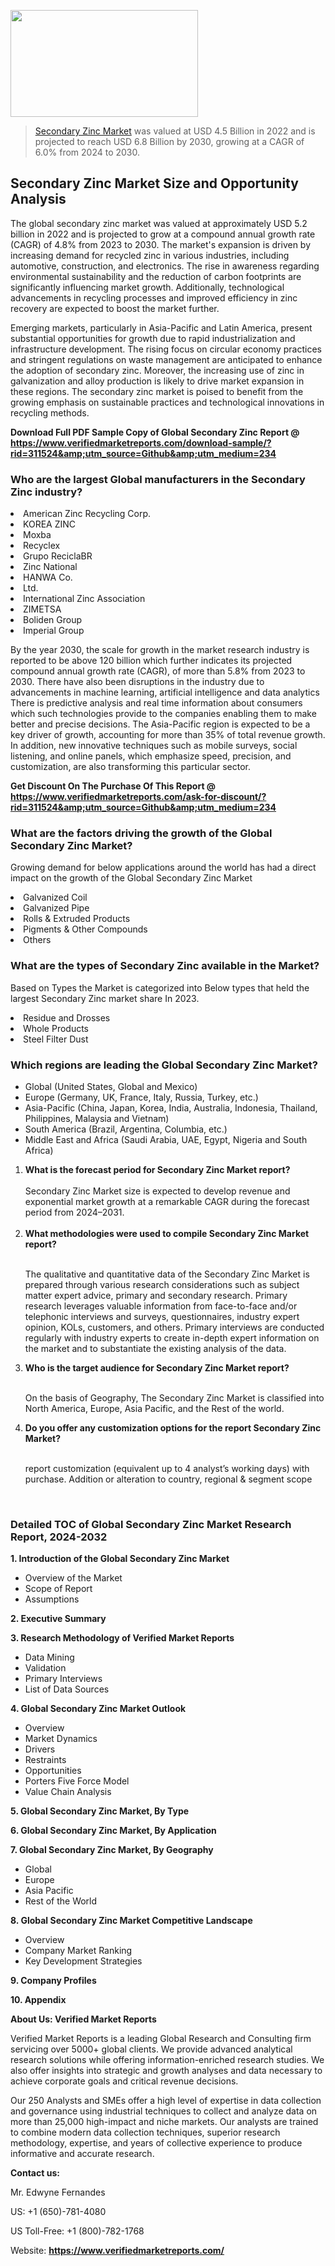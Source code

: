 
<img src="https://ffe5etoiles.com/wp-content/uploads/2024/12/MST1-300x171.png" alt="" width="300" height="171" class="alignnone size-medium wp-image-20088" /><blockquote><p><p><a href="https://www.verifiedmarketreports.com/download-sample/?rid=311524&utm_source=Github&utm_medium=234" target="_blank">Secondary Zinc Market</a> was valued at USD 4.5 Billion in 2022 and is projected to reach USD 6.8 Billion by 2030, growing at a CAGR of 6.0% from 2024 to 2030.</p></blockquote><p><h2>Secondary Zinc Market Size and Opportunity Analysis</h2><p>The global secondary zinc market was valued at approximately USD 5.2 billion in 2022 and is projected to grow at a compound annual growth rate (CAGR) of 4.8% from 2023 to 2030. The market's expansion is driven by increasing demand for recycled zinc in various industries, including automotive, construction, and electronics. The rise in awareness regarding environmental sustainability and the reduction of carbon footprints are significantly influencing market growth. Additionally, technological advancements in recycling processes and improved efficiency in zinc recovery are expected to boost the market further.</p><p>Emerging markets, particularly in Asia-Pacific and Latin America, present substantial opportunities for growth due to rapid industrialization and infrastructure development. The rising focus on circular economy practices and stringent regulations on waste management are anticipated to enhance the adoption of secondary zinc. Moreover, the increasing use of zinc in galvanization and alloy production is likely to drive market expansion in these regions. The secondary zinc market is poised to benefit from the growing emphasis on sustainable practices and technological innovations in recycling methods.</p></p><p class=""><strong>Download Full PDF Sample Copy of Global Secondary Zinc Report @ <a href="https://www.verifiedmarketreports.com/download-sample/?rid=311524&amp;utm_source=Github&amp;utm_medium=234" target="_blank">https://www.verifiedmarketreports.com/download-sample/?rid=311524&amp;utm_source=Github&amp;utm_medium=234</a></strong></p><h3 id="" class="">Who are the largest Global manufacturers in the Secondary Zinc industry?</h3><p><li>American Zinc Recycling Corp.</li><li> KOREA ZINC</li><li> Moxba</li><li> Recyclex</li><li> Grupo ReciclaBR</li><li> Zinc National</li><li> HANWA Co.</li><li> Ltd.</li><li> International Zinc Association</li><li> ZIMETSA</li><li> Boliden Group</li><li> Imperial Group</li></p><div class=""><div class="" dir="" data-message-author-role="" data-message-id="" data-message-model-slug=""><div class=""><div class=""><div class=""><div class="" dir="" data-message-author-role="" data-message-id="" data-message-model-slug=""><div class=""><div class=""><p>By the year 2030, the scale for growth in the market research industry is reported to be above 120 billion which further indicates its projected compound annual growth rate (CAGR), of more than 5.8% from 2023 to 2030. There have also been disruptions in the industry due to advancements in machine learning, artificial intelligence and data analytics There is predictive analysis and real time information about consumers which such technologies provide to the companies enabling them to make better and precise decisions. The Asia-Pacific region is expected to be a key driver of growth, accounting for more than 35% of total revenue growth. In addition, new innovative techniques such as mobile surveys, social listening, and online panels, which emphasize speed, precision, and customization, are also transforming this particular sector.</p><p><strong>Get Discount On The Purchase Of This Report @&nbsp; <a href="https://www.verifiedmarketreports.com/ask-for-discount/?rid=311524&amp;utm_source=Github&amp;utm_medium=234" target="_blank">https://www.verifiedmarketreports.com/ask-for-discount/?rid=311524&amp;utm_source=Github&amp;utm_medium=234</a></strong></p></div></div></div></div></div></div></div></div><h3 id="" class="">What are the factors driving the growth of the Global Secondary Zinc Market?</h3><p id="" class="">Growing demand for below applications around the world has had a direct impact on the growth of the Global Secondary Zinc Market</p><p id="" class=""><li>Galvanized Coil</li><li> Galvanized Pipe</li><li> Rolls & Extruded Products</li><li> Pigments & Other Compounds</li><li> Others</li></p><h3 id="" class="">What are the types of Secondary Zinc available in the Market?</h3><p id="" class="">Based on Types the Market is categorized into Below types that held the largest Secondary Zinc market share In 2023.</p><p id="" class=""><li>Residue and Drosses</li><li> Whole Products</li><li> Steel Filter Dust</li></p><h3 id="" class="">Which regions are leading the Global Secondary Zinc Market?</h3><ul><li>Global (United States, Global and Mexico)</li><li>Europe (Germany, UK, France, Italy, Russia, Turkey, etc.)</li><li>Asia-Pacific (China, Japan, Korea, India, Australia, Indonesia, Thailand, Philippines, Malaysia and Vietnam)</li><li>South America (Brazil, Argentina, Columbia, etc.)</li><li>Middle East and Africa (Saudi Arabia, UAE, Egypt, Nigeria and South Africa)</li></ul><p><ol><li><strong>What is the forecast period for Secondary Zinc Market report?<br /></strong><br /><span data-sheets-root="1" data-sheets-value="{&quot;1&quot;:2,&quot;2&quot;:&quot;XXXX size is expected to develop revenue and exponential market growth at a remarkable CAGR during the forecast period from 2024&ndash;2030.&quot;}" data-sheets-userformat="{&quot;2&quot;:12674,&quot;4&quot;:{&quot;1&quot;:2,&quot;2&quot;:16776960},&quot;10&quot;:2,&quot;11&quot;:0,&quot;15&quot;:&quot;Arial&quot;,&quot;16&quot;:12}">Secondary Zinc Market size is expected to develop revenue and exponential market growth at a remarkable CAGR during the forecast period from 2024&ndash;2031.</span><br /><br /></li><li><strong>What methodologies were used to compile Secondary Zinc Market report?<br /><br /></strong><p>The qualitative and quantitative data of the&nbsp;Secondary Zinc Market is prepared through various research considerations such as subject matter expert advice, primary and secondary research. Primary research leverages valuable information from face-to-face and/or telephonic interviews and surveys, questionnaires, industry expert opinion, KOLs, customers, and others. Primary interviews are conducted regularly with industry experts to create in-depth expert information on the market and to substantiate the existing analysis of the data.&nbsp;</p></li><li><strong>Who is the target audience for Secondary Zinc Market report?<br /><br /></strong><p>On the basis of Geography, The&nbsp;Secondary Zinc Market is classified into North America, Europe, Asia Pacific, and the Rest of the world.</p></li><li><strong>Do you offer any customization options for the report Secondary Zinc Market?<br /><br /></strong><p>report customization (equivalent up to 4 analyst&rsquo;s working days) with purchase. Addition or alteration to country, regional &amp; segment scope</p><p>&nbsp;</p></li></ol></p><h3 id="" class="">Detailed TOC of Global Secondary Zinc Market Research Report, 2024-2032</h3><p id="" class=""><strong>1. Introduction of the Global Secondary Zinc Market</strong></p><ul><li>Overview of the Market</li><li>Scope of Report</li><li>Assumptions</li></ul><p id="" class=""><strong>2. Executive Summary</strong></p><p id="" class=""><strong>3. Research Methodology of&nbsp;Verified Market Reports</strong></p><ul><li>Data Mining</li><li>Validation</li><li>Primary Interviews</li><li>List of Data Sources</li></ul><p id="" class=""><strong>4. Global Secondary Zinc Market Outlook</strong></p><ul><li>Overview</li><li>Market Dynamics</li><li>Drivers</li><li>Restraints</li><li>Opportunities</li><li>Porters Five Force Model</li><li>Value Chain Analysis</li></ul><p id="" class=""><strong>5. Global Secondary Zinc Market, By&nbsp;Type</strong></p><p id="" class=""><strong>6. Global Secondary Zinc Market, By Application</strong></p><p id="" class=""><strong>7. Global Secondary Zinc Market, By Geography</strong></p><ul><li>Global</li><li>Europe</li><li>Asia Pacific</li><li>Rest of the World</li></ul><p id="" class=""><strong>8. Global Secondary Zinc Market Competitive Landscape</strong></p><ul><li>Overview</li><li>Company Market Ranking</li><li>Key Development Strategies</li></ul><p id="" class=""><strong>9. Company Profiles</strong></p><p id="" class=""><strong>10. Appendix</strong></p><p id="" class=""><strong>About Us: Verified Market Reports</strong></p><p id="" class="">Verified Market Reports is a leading Global Research and Consulting firm servicing over 5000+ global clients. We provide advanced analytical research solutions while offering information-enriched research studies. We also offer insights into strategic and growth analyses and data necessary to achieve corporate goals and critical revenue decisions.</p><p id="" class="">Our 250 Analysts and SMEs offer a high level of expertise in data collection and governance using industrial techniques to collect and analyze data on more than 25,000 high-impact and niche markets. Our analysts are trained to combine modern data collection techniques, superior research methodology, expertise, and years of collective experience to produce informative and accurate research.</p><p id="" class=""><strong>Contact us:</strong></p><p id="" class="">Mr. Edwyne Fernandes</p><p id="" class="">US: +1 (650)-781-4080</p><p id="" class="">US Toll-Free: +1 (800)-782-1768</p><p id="" class="">Website: <a target="" data-test-app-aware-link=""><strong>https://www.verifiedmarketreports.com/</strong></a></p>
